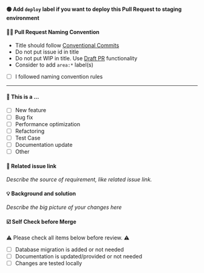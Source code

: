 **🟢 Add `deploy` label if you want to deploy this Pull Request to staging environment**

#### 🧑‍⚖️ Pull Request Naming Convention

- Title should follow [Conventional Commits](https://www.conventionalcommits.org/en/v1.0.0/#summary)
- Do not put issue id in title
- Do not put WIP in title. Use [Draft PR](https://github.blog/2019-02-14-introducing-draft-pull-requests/) functionality
- Consider to add `area:*` label(s)

* [ ] I followed naming convention rules

---

#### 🤔 This is a ...

- [ ] New feature
- [ ] Bug fix
- [ ] Performance optimization
- [ ] Refactoring
- [ ] Test Case
- [ ] Documentation update
- [ ] Other

#### 🔗 Related issue link

_Describe the source of requirement, like related issue link._

#### 💡 Background and solution

_Describe the big picture of your changes here_

#### ☑️ Self Check before Merge

⚠️ Please check all items below before review. ⚠️

- [ ] Database migration is added or not needed
- [ ] Documentation is updated/provided or not needed
- [ ] Changes are tested locally
